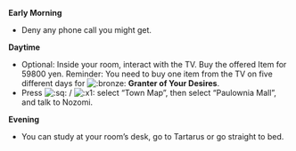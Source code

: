 **Early Morning**

- Deny any phone call you might get.

**Daytime**

- Optional: Inside your room, interact with the TV. Buy the offered Item for 59800 yen. Reminder: You need to buy one item from the TV on five different days for ![:bronze:](https://www.powerpyx.com/wp-includes/images/smilies/bronze.png) **Granter of Your Desires**.
- Press ![:sq:](https://www.powerpyx.com/wp-includes/images/smilies/square.png) / ![:x1:](https://www.powerpyx.com/wp-includes/images/smilies/x1.png) select “Town Map”, then select “Paulownia Mall”, and talk to Nozomi.

**Evening**

- You can study at your room’s desk, go to Tartarus or go straight to bed.
